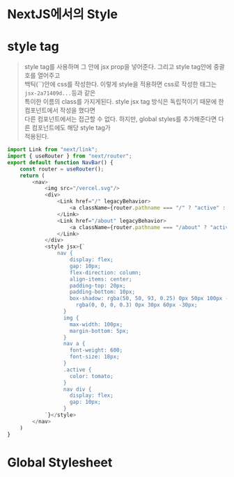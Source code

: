 # NextJS에서의 Style

# style tag
> style tag를 사용하며 그 안에 jsx prop을 넣어준다. 그리고 style tag안에 중괄호를 열어주고  
> 백틱(``)안에 css를 작성한다. 이렇게 style을 적용하면 css로 작성한 태그는 `jsx-2a71409d...`등과 같은  
> 특이한 이름의 class를 가지게된다. style jsx tag 방식은 독립적이기 때문에 한 컴포넌트에서 작성을 했다면  
> 다른 컴포넌트에서는 접근할 수 없다. 하지만, global styles를 추가해준다면 다른 컴포넌트에도 해당 style tag가  
> 적용된다.
```javascript
import Link from "next/link";
import { useRouter } from "next/router";
export default function NavBar() {
    const router = useRouter();
    return (
        <nav>
            <img src="/vercel.svg"/>
            <div>
                <Link href="/" legacyBehavior>
                    <a className={router.pathname === "/" ? "active" : ""}>Home</a>
                </Link>
                <Link href="/about" legacyBehavior>
                    <a className={router.pathname === "/about" ? "active" : ""}>About</a>
                </Link>
            </div>
            <style jsx>{`
                nav {
                    display: flex;
                    gap: 10px;
                    flex-direction: column;
                    align-items: center;
                    padding-top: 20px;
                    padding-bottom: 10px;
                    box-shadow: rgba(50, 50, 93, 0.25) 0px 50px 100px -20px,
                      rgba(0, 0, 0, 0.3) 0px 30px 60px -30px;
                  }
                  img {
                    max-width: 100px;
                    margin-bottom: 5px;
                  }
                  nav a {
                    font-weight: 600;
                    font-size: 18px;
                  }
                  .active {
                    color: tomato;
                  }
                  nav div {
                    display: flex;
                    gap: 10px;
                  }
            `}</style>
        </nav>
    )
}
```

# Global Stylesheet
